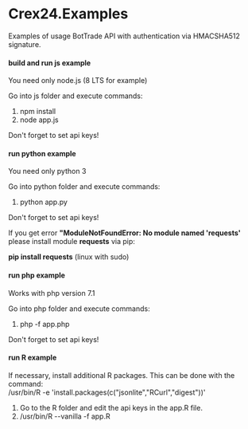 # Crex24.Examples

Examples of usage BotTrade API with authentication via HMACSHA512 signature.



#### build and run js example

You need only node.js (8 LTS for example)

Go into js folder and execute commands: 
1.  npm install
2.  node app.js

Don't forget to set api keys!

#### run python example

You need only python 3

Go into python folder and execute commands: 
1. python app.py

Don't forget to set api keys!


If you get error **"ModuleNotFoundError: No module named 'requests'** please install module **requests** via pip: 

**pip install requests** (linux with sudo)

#### run php example

Works with php version 7.1

Go into php folder and execute commands: 
1. php -f app.php

Don't forget to set api keys!

#### run R example

If necessary, install additional R packages. This can be done with the command:<br>
/usr/bin/R -e 'install.packages(c("jsonlite","RCurl","digest"))'

1. Go to the R folder and edit the api keys in the app.R file.
2. /usr/bin/R --vanilla -f app.R
